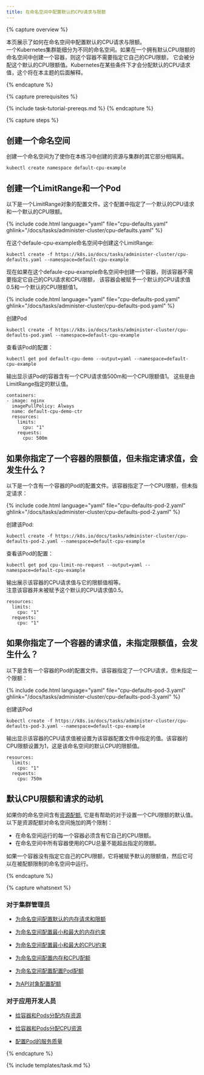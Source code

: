 ```yaml
---
title: 在命名空间中配置默认的CPU请求与限额  
---
```


<!--
---
title: Configure Default CPU Requests and Limits for a Namespace
---
-->

{% capture overview %}

<!--
This page shows how to configure default CPU requests and limits for a namespace.
A Kubernetes cluster can be divided into namespaces. If a Container is created in a namespace
that has a default CPU limit, and the Container does not specify its own CPU limit, then
the Container is assigned the default CPU limit. Kubernetes assigns a default CPU request
under certain conditions that are explained later in this topic.
-->
本页展示了如何在命名空间中配置默认的CPU请求与限额。  
一个Kubernetes集群能细分为不同的命名空间。如果在一个拥有默认CPU限额的命名空间中创建一个容器，则这个容器不需要指定它自己的CPU限额，
它会被分配这个默认的CPU限额值。Kubernetes在某些条件下才会分配默认的CPU请求值，这个将在本主题的后面解释。

{% endcapture %}

{% capture prerequisites %}

{% include task-tutorial-prereqs.md %}
{% endcapture %}

{% capture steps %}

<!--
## Create a namespace

Create a namespace so that the resources you create in this exercise are
isolated from the rest of your cluster.
-->
## 创建一个命名空间

创建一个命名空间为了使你在本练习中创建的资源与集群的其它部分相隔离。

```shell
kubectl create namespace default-cpu-example
```

<!--
## Create a LimitRange and a Pod

Here's the configuration file for a LimitRange object. The configuration specifies
a default CPU request and a default CPU limit.
-->
## 创建一个LimitRange和一个Pod

以下是一个LimitRange对象的配置文件。这个配置中指定了一个默认的CPU请求和一个默认的CPU限额。

{% include code.html language="yaml" file="cpu-defaults.yaml" ghlink="/docs/tasks/administer-cluster/cpu-defaults.yaml" %}

<!--
Create the LimitRange in the default-cpu-example namespace:
-->
在这个defaule-cpu-example命名空间中创建这个LimitRange:

```shell
kubectl create -f https://k8s.io/docs/tasks/administer-cluster/cpu-defaults.yaml --namespace=default-cpu-example
```

<!--
Now if a Container is created in the default-cpu-example namespace, and the
Container does not specify its own values for CPU request and CPU limit,
the Container is given a default CPU request of 0.5 and a default
CPU limit of 1.

Here's the configuration file for a Pod that has one Container. The Container
does not specify a CPU request and limit.
-->
现在如果在这个defaule-cpu-example命名空间中创建一个容器，则该容器不需要指定它自己的CPU请求和CPU限额，
该容器会被赋予一个默认的CPU请求值0.5和一个默认的CPU限额值1。

{% include code.html language="yaml" file="cpu-defaults-pod.yaml" ghlink="/docs/tasks/administer-cluster/cpu-defaults-pod.yaml" %}

<!--
Create the Pod.
-->
创建Pod

```shell
kubectl create -f https://k8s.io/docs/tasks/administer-cluster/cpu-defaults-pod.yaml --namespace=default-cpu-example
```

<!--
View the Pod's specification:
-->
查看该Pod的配置：

```shell
kubectl get pod default-cpu-demo --output=yaml --namespace=default-cpu-example
```

<!--
The output shows that the Pod's Container has a CPU request of 500 millicpus and
a CPU limit of 1 cpu. These are the default values specified by the LimitRange.
-->
输出显示该Pod的容器含有一个CPU请求值500m和一个CPU限额值1。
这些是由LimitRange指定的默认值。

```shel
containers:
- image: nginx
  imagePullPolicy: Always
  name: default-cpu-demo-ctr
  resources:
    limits:
      cpu: "1"
    requests:
      cpu: 500m
```

<!--
## What if you specify a Container's limit, but not its request?

Here's the configuration file for a Pod that has one Container. The Container
specifies a CPU limit, but not a request:
-->
## 如果你指定了一个容器的限额值，但未指定请求值，会发生什么？

以下是一个含有一个容器的Pod的配置文件。该容器指定了一个CPU限额，但未指定请求：

{% include code.html language="yaml" file="cpu-defaults-pod-2.yaml" ghlink="/docs/tasks/administer-cluster/cpu-defaults-pod-2.yaml" %}

<!--
Create the Pod:
-->
创建该Pod:

```shell
kubectl create -f https://k8s.io/docs/tasks/administer-cluster/cpu-defaults-pod-2.yaml --namespace=default-cpu-example
```

<!--
View the Pod specification:
-->
查看该Pod的配置：

```
kubectl get pod cpu-limit-no-request --output=yaml --namespace=default-cpu-example
```

<!--
The output shows that the Container's CPU request is set to match its CPU limit.
Notice that the Container was not assigned the default CPU request value of 0.5 cpu.
-->
输出展示该容器的CPU请求值与它的限额值相等。  
注意该容器并未被赋予这个默认的CPU请求值0.5。

```
resources:
  limits:
    cpu: "1"
  requests:
    cpu: "1"
```

<!--
## What if you specify a Container's request, but not its limit?

Here's the configuration file for a Pod that has one Container. The Container
specifies a CPU request, but not a limit:
-->
## 如果你指定了一个容器的请求值，未指定限额值，会发生什么？

以下是含有一个容器的Pod的配置文件。该容器指定了一个CPU请求，但未指定一个限额：

{% include code.html language="yaml" file="cpu-defaults-pod-3.yaml" ghlink="/docs/tasks/administer-cluster/cpu-defaults-pod-3.yaml" %}

<!--
Create the Pod:
-->
创建该Pod

```shell
kubectl create -f https://k8s.io/docs/tasks/administer-cluster/cpu-defaults-pod-3.yaml --namespace=default-cpu-example
```

<!--
The output shows that the Container's CPU request is set to the value specified in the
Container's configuration file. The Container's CPU limit is set to 1 cpu, which is the
default CPU limit for the namespace.
-->
输出显示该容器的CPU请求值被设置为该容器配置文件中指定的值。该容器的CPU限额设置为1，这是该命名空间的默认CPU的限额值。

```
resources:
  limits:
    cpu: "1"
  requests:
    cpu: 750m
```

<!--
## Motivation for default CPU limits and requests

If your namespace has a
[resource quota](),
it is helpful to have a default value in place for CPU limit.
Here are two of the restrictions that a resource quota imposes on a namespace:

* Every Container that runs in the namespace must have its own CPU limit.
* The total amount of CPU used by all Containers in the namespace must not exceed a specified limit.

If a Container does not specify its own CPU limit, it is given the default limit, and then
it can be allowed to run in a namespace that is restricted by a quota.
-->
## 默认CPU限额和请求的动机

如果你的命名空间含有[资源配额](https://kubernetes.io/docs/tasks/administer-cluster/cpu-default-namespace/),
它是有帮助的对于设置一个CPU限额的默认值。
以下是资源配额对命名空间施加的两个限制：

* 在命名空间运行的每一个容器必须含有它自己的CPU限额。
* 在命名空间中所有容器使用的CPU总量不能超出指定的限额。

如果一个容器没有指定它自己的CPU限额，它将被赋予默认的限额值，然后它可以在被配额限制的命名空间中运行。

{% endcapture %}

{% capture whatsnext %}

<!--
### For cluster administrators

* [Configure Default Memory Requests and Limits for a Namespace](/docs/tasks/administer-cluster/default-memory-request-limit/)

* [Configure Minimum and Maximum Memory Constraints for a Namespace](/docs/tasks/administer-cluster/memory-constraint-namespace/)

* [Configure Minimum and Maximum CPU Constraints for a Namespace](/docs/tasks/administer-cluster/cpu-constraint-namespace/)

* [Configure Memory and CPU Quotas for a Namespace](/docs/tasks/administer-cluster/quota-memory-cpu-namespace/)

* [Configure a Pod Quota for a Namespace](/docs/tasks/administer-cluster/quota-pod-namespace/)

* [Configure Quotas for API Objects](/docs/tasks/administer-cluster/quota-api-object/)
-->
### 对于集群管理员

* [为命名空间配置默认的内存请求和限额](/docs/tasks/administer-cluster/default-memory-request-limit/)

* [为命名空间配置最小和最大的内存约束](/docs/tasks/administer-cluster/memory-constraint-namespace/)

* [为命名空间配置最小和最大的CPU约束](/docs/tasks/administer-cluster/cpu-constraint-namespace/)

* [为命名空间配置内存和CPU配额](/docs/tasks/administer-cluster/quota-memory-cpu-namespace/)

* [为命名空间配置配置Pod配额](/docs/tasks/administer-cluster/quota-pod-namespace/)

* [为API对象配置配额](/docs/tasks/administer-cluster/quota-api-object/)

<!--
### For app developers

* [Assign Memory Resources to Containers and Pods](/docs/tasks/configure-pod-container/assign-memory-resource/)

* [Assign CPU Resources to Containers and Pods](/docs/tasks/configure-pod-container/assign-cpu-resource/)

* [Configure Quality of Service for Pods](/docs/tasks/configure-pod-container/quality-service-pod/)
-->
### 对于应用开发人员

* [给容器和Pods分配内存资源](/docs/tasks/configure-pod-container/assign-memory-resource/)

* [给容器和Pods分配CPU资源](/docs/tasks/configure-pod-container/assign-cpu-resource/)

* [配置Pod的服务质量](/docs/tasks/configure-pod-container/quality-service-pod/)

{% endcapture %}

{% include templates/task.md %}
